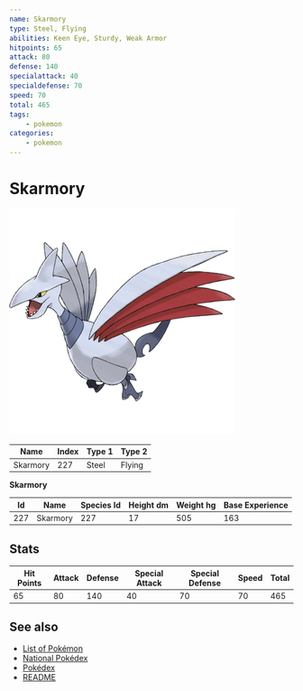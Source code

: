 ```yaml
---
name: Skarmory
type: Steel, Flying
abilities: Keen Eye, Sturdy, Weak Armor
hitpoints: 65
attack: 80
defense: 140
specialattack: 40
specialdefense: 70
speed: 70
total: 465
tags:
    - pokemon
categories:
    - pokemon
---
```


# Skarmory


![Skarmory](images/227.png)

| **Name** | **Index** | **Type 1** | **Type 2** |
|----|----|----|----|
| Skarmory | 227 | Steel | Flying  |

**Skarmory** 




| **Id** | **Name** | **Species Id** | **Height dm** | **Weight hg** | **Base Experience** |
|--------|----------|----------------|------------|------------|---------------------|
| 227 | Skarmory | 227 | 17 | 505 | 163 |



## Stats

| **Hit Points** | **Attack** | **Defense** | **Special Attack** | **Special Defense** | **Speed** | **Total** |
|----------------|------------|-------------|--------------------|---------------------|-----------|-----------|
| 65 | 80 | 140 | 40 | 70 | 70 | 465 |

## See also

- [List of Pokémon](../pokemon.md)
- [National Pokédex](../national_pokedex.md)
- [Pokédex](../pokedex.md)
- [README](../README.md)
